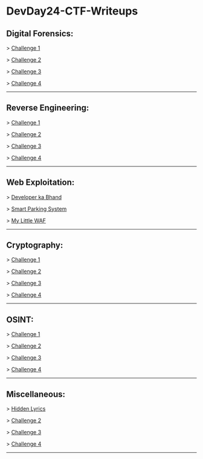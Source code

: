 # DevDay24-CTF-Writeups

## Digital Forensics:
\> [Challenge 1](link)

\> [Challenge 2](link)

\> [Challenge 3](link)

\> [Challenge 4](link)

---------------------------------------------
## Reverse Engineering:
\> [Challenge 1](link)

\> [Challenge 2](link)

\> [Challenge 3](link)

\> [Challenge 4](link)

---------------------------------------------
## Web Exploitation:
\> [Developer ka Bhand](https://github.com/0xZainRaza/DevDay24-CTF-Writeups/blob/main/Web%20Expliotation/Developer%20ka%20Bhand/Readme.md)

\> [Smart Parking System](https://github.com/0xZainRaza/DevDay24-CTF-Writeups/blob/main/Web%20Expliotation/Smart%20Parking%20System/Readme.md)

\> [My Little WAF](https://github.com/0xZainRaza/DevDay24-CTF-Writeups/blob/main/Web%20Expliotation/My%20Little%20WAF/Readme.md)

---------------------------------------------
## Cryptography:
\> [Challenge 1](link)

\> [Challenge 2](link)

\> [Challenge 3](link)

\> [Challenge 4](link)

---------------------------------------------

## OSINT:
\> [Challenge 1](link)

\> [Challenge 2](link)

\> [Challenge 3](link)

\> [Challenge 4](link)

---------------------------------------------

## Miscellaneous:
\> [Hidden Lyrics](https://github.com/0xZainRaza/DevDay24-CTF-Writeups/blob/main/Miscellaneous/hidden_lyrics/Readme.md)

\> [Challenge 2](link)

\> [Challenge 3](link)

\> [Challenge 4](link)

---------------------------------------------


